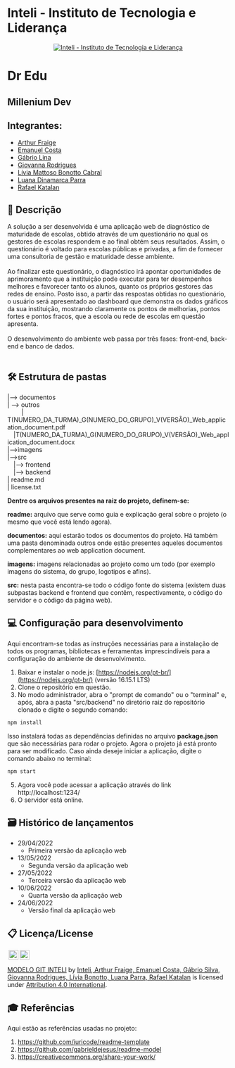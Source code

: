 # Inteli - Instituto de Tecnologia e Liderança 

<p align="center">
<a href= "https://www.inteli.edu.br/"><img src="https://www.inteli.edu.br/wp-content/uploads/2021/08/20172028/marca_1-2.png" alt="Inteli - Instituto de Tecnologia e Liderança" border="0"></a>
</p>

# Dr Edu

## Millenium Dev

## Integrantes: 
- <a href="http://linkedin.com/in/arthur-fraige">Arthur Fraige</a>
- <a href="http://linkedin.com/in/emanuel-45b637185">Emanuel Costa</a>
- <a href="http://linkedin.com/in/gabrio-lina-17ba60205">Gábrio Lina</a>
- <a href="http://linkedin.com/in/giovanna-rodrigues-araujo">Giovanna Rodrigues</a>
- <a href="https://www.linkedin.com/in/l%C3%ADvia-bonotto-9064641a3/">Lívia Mattoso Bonotto Cabral</a>
- <a href="https://www.linkedin.com/in/luanadinamarcaparra/">Luana Dinamarca Parra</a> 
- <a href="http://linkedin.com/in/rafael-katalan">Rafael Katalan</a>

## 📝 Descrição
A solução a ser desenvolvida é uma aplicação web de diagnóstico de maturidade de escolas, obtido através de um questionário no qual os gestores de escolas respondem e ao final obtém seus resultados. Assim, o questionário é voltado para escolas públicas e privadas, a fim de fornecer uma consultoria de gestão e maturidade desse ambiente.
<br><br>
Ao finalizar este questionário, o diagnóstico irá apontar oportunidades de aprimoramento que a instituição pode executar para ter desempenhos melhores e favorecer tanto os alunos, quanto os próprios gestores das redes de ensino. Posto isso, a partir das respostas obtidas no questionário, o usuário será apresentado ao dashboard que demonstra os dados gráficos da sua instituição, mostrando claramente  os pontos de melhorias, pontos fortes e pontos fracos, que a escola ou rede de escolas em questão apresenta. 
<br><br>
O desenvolvimento do ambiente web passa por três fases: front-end, back-end e banco de dados.
<br><br>

## 🛠 Estrutura de pastas
|--> documentos<br>
  | --> outros<br>
    &emsp;| T(NUMERO_DA_TURMA)_G(NUMERO_DO_GRUPO)_V(VERSÃO)_Web_application_document.pdf<br>
    &emsp;|T(NUMERO_DA_TURMA)_G(NUMERO_DO_GRUPO)_V(VERSÃO)_Web_application_document.docx<br>
|-->imagens<br>
|-->src<br>
  &emsp;|--> frontend<br>
  &emsp;|--> backend<br>
| readme.md<br>
| license.txt<br>

<b>Dentre os arquivos presentes na raiz do projeto, definem-se:</b>

<b>readme:</b> arquivo que serve como guia e explicação geral sobre o projeto (o mesmo que você está lendo agora).

<b>documentos:</b> aqui estarão todos os documentos do projeto. Há também uma pasta denominada outros onde estão presentes aqueles documentos complementares ao web application document.

<b>imagens:</b> imagens relacionadas ao projeto como um todo (por exemplo imagens do sistema, do grupo, logotipos e afins).

<b>src:</b> nesta pasta encontra-se todo o código fonte do sistema (existem duas subpastas backend e frontend que contêm, respectivamente, o código do servidor e o código da página web).

## 💻 Configuração para desenvolvimento
Aqui encontram-se todas as instruções necessárias para a instalação de todos os programas, bibliotecas e ferramentas imprescindíveis para a configuração do ambiente de desenvolvimento.

1.  Baixar e instalar o node.js:  [https://nodejs.org/pt-br/](https://nodejs.org/pt-br/) (versão 16.15.1 LTS)
2. Clone o repositório em questão.
3.  No modo administrador, abra o "prompt de comando" ou o "terminal" e, após,  abra a pasta "src/backend" no diretório raiz do repositório clonado e digite o segundo comando:

```sh
npm install
```

Isso instalará todas as dependências definidas no arquivo <b>package.json</b> que são necessárias para rodar o projeto. Agora o projeto já está pronto para ser modificado. Caso ainda deseje iniciar a aplicação, digite o comando abaixo no terminal:

```sh
npm start
```
5. Agora você pode acessar a aplicação através do link http://localhost:1234/
6. O servidor está online.

## 🗃 Histórico de lançamentos

* 29/04/2022
    * Primeira versão da aplicação web
* 13/05/2022
    * Segunda versão da aplicação web
* 27/05/2022
    * Terceira versão da aplicação web
* 10/06/2022
    * Quarta versão da aplicação web
* 24/06/2022
    * Versão final da aplicação web

## 📋 Licença/License
<img style="height:22px!important;margin-left:3px;vertical-align:text-bottom;" src="https://mirrors.creativecommons.org/presskit/icons/cc.svg?ref=chooser-v1"><img style="height:22px!important;margin-left:3px;vertical-align:text-bottom;" src="https://mirrors.creativecommons.org/presskit/icons/by.svg?ref=chooser-v1"><p xmlns:cc="http://creativecommons.org/ns#" xmlns:dct="http://purl.org/dc/terms/"><a property="dct:title" rel="cc:attributionURL" href="https://github.com/Spidus/Teste_Final_1">MODELO GIT INTELI</a> by <a rel="cc:attributionURL dct:creator" property="cc:attributionName" href="https://www.yggbrasil.com.br/vr">Inteli, Arthur Fraige, Emanuel Costa, Gábrio Silva, Giovanna Rodrigues, Lívia Bonotto, Luana Parra, Rafael Katalan</a> is licensed under <a href="http://creativecommons.org/licenses/by/4.0/?ref=chooser-v1" target="_blank" rel="license noopener noreferrer" style="display:inline-block;">Attribution 4.0 International</a>.</p>

## 🎓 Referências
Aqui estão as referências usadas no projeto:
1. <https://github.com/iuricode/readme-template>
2. <https://github.com/gabrieldejesus/readme-model>
3. <https://creativecommons.org/share-your-work/>
